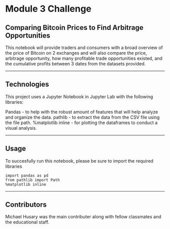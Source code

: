 # Module 3 Challenge
## Comparing Bitcoin Prices to Find Arbitrage Opportunities

This notebook will provide traders and consumers with a broad overview of the price of Bitcoin on 2 exchanges and will also compare the price, arbitrage opportunity, how many profitable trade opportunities existed, and the cumulative profits between 3 dates from the datasets provided. 

---

## Technologies

This project uses a Jupyter Notebook in Jupyter Lab with the following libraries:

Pandas - to help with the robust amount of features that will help analyze and organize the data.
pathlib - to extract the data from the CSV file using the file path.
%matplotlib inline - for plotting the dataframes to conduct a visual analysis.

--- 

## Usage

To succesfully run this notebook, please be sure to import the required libraries

```
import pandas as pd 
from pathlib import Path
%matplotlib inline
```

---

## Contributors

Michael Husary was the main contributer along with fellow classmates and the educational staff. 
